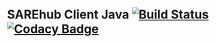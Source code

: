 # SAREhub Client Java  [![Build Status](https://travis-ci.org/SAREhub/ClientJava.svg?branch=master)](https://travis-ci.org/SAREhub/ClientJava)  [![Codacy Badge](https://api.codacy.com/project/badge/Grade/727314658f7648709a2d7b1e649de2ba)](https://www.codacy.com/app/mararok/ClientJava?utm_source=github.com&amp;utm_medium=referral&amp;utm_content=SAREhub/ClientJava&amp;utm_campaign=Badge_Grade)
